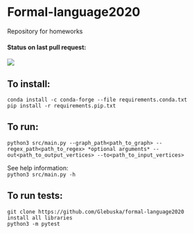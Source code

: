 # Formal-language2020
Repository for homeworks
#### Status on last pull request:<br>
<img src ="https://github.com/Glebuska/formal-language2020/workflows/Pytest/badge.svg"><br>

## To install: <br>
```
conda install -c conda-forge --file requirements.conda.txt
pip install -r requirements.pip.txt
```

## To run: <br>
```
python3 src/main.py --graph_path<path_to_graph> --regex_path<path_to_regex> *optional arguments* --out<path_to_output_vertices> --to<path_to_input_vertices>

```
See help information: <br>
``` python3 src/main.py -h ```

## To run tests: <br>
```
git clone https://github.com/Glebuska/formal-language2020
install all libraries
python3 -m pytest 
```
